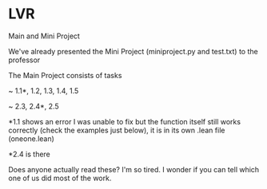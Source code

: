 # LVR

Main and Mini Project

We've already presented the Mini Project (miniproject.py and test.txt) to the professor

The Main Project consists of tasks 

~ 1.1*, 1.2, 1.3, 1.4, 1.5

~ 2.3, 2.4*, 2.5

*1.1 shows an error I was unable to fix but the function itself still works correctly
(check the examples just below), it is in its own .lean file (oneone.lean)

*2.4 is there

Does anyone actually read these?
I'm so tired.
I wonder if you can tell which one of us did most of the work.

